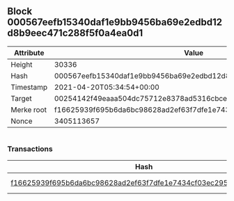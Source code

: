 ## Block 000567eefb15340daf1e9bb9456ba69e2edbd12d8b9eec471c288f5f0a4ea0d1

Attribute | Value
--- | ---
Height | 30336
Hash | 000567eefb15340daf1e9bb9456ba69e2edbd12d8b9eec471c288f5f0a4ea0d1
Timestamp | 2021-04-20T05:34:54+00:00
Target | 00254142f49eaaa504dc75712e8378ad5316cbcead634704b3734b6271167cc4
Merke root | f16625939f695b6da6bc98628ad2ef63f7dfe1e7434cf03ec295d2fa5f87b870
Nonce | 3405113657

```

```

### Transactions

Hash | Amount
--- | ---
[f16625939f695b6da6bc98628ad2ef63f7dfe1e7434cf03ec295d2fa5f87b870](f16625939f695b6da6bc98628ad2ef63f7dfe1e7434cf03ec295d2fa5f87b870.md) | 10.00000000 SKEPTI 
